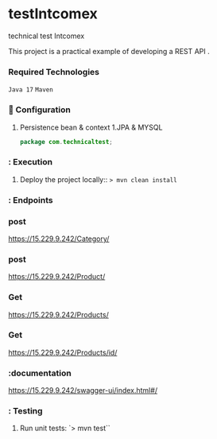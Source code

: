 # testIntcomex
technical test Intcomex

This project is a practical example of developing a REST API .

### Required Technologies
`Java 17` `Maven`

### :wrench: Configuration
1. Persistence bean & context
   1.JPA & MYSQL
   ```java
   package com.technicaltest;
   ```

### : Execution
1. Deploy the project locally:: `> mvn clean install`

### : Endpoints
### post
https://15.229.9.242/Category/
### post
https://15.229.9.242/Product/
### Get
https://15.229.9.242/Products/
### Get
https://15.229.9.242/Products/id/

### :documentation
 https://15.229.9.242/swagger-ui/index.html#/

### : Testing
1. Run unit tests: `> mvn test``
